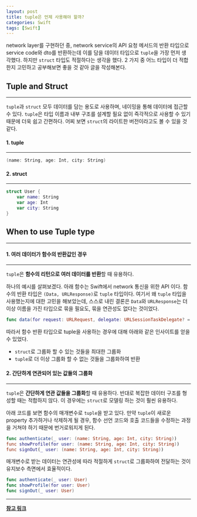```yaml
---
layout: post
title: tuple은 언제 사용해야 할까?
categories: Swift
tags: [Swift]
---
```

network layer를 구현하던 중, network service의 API 요청 메서드의 반환 타입으로 service code와 dto를 반환하는데 이를 담을 데이터 타입으로 `tuple`을 가장 먼저 생각했다. 하지만 `struct` 타입도 적절하다는 생각을 했다. 2 가지 중 어느 타입이 더 적합한지 고민하고 공부해보면 좋을 것 같아 글을 작성해본다.

## Tuple and Struct
---

`tuple`과 `struct` 모두 데이터를 담는 용도로 사용하며, 네이밍을 통해 데이터에 접근할 수 있다. `tuple`은 타입 이름과 내부 구조를 설계할 필요 없이 즉각적으로 사용할 수 있기 때문에 더욱 쉽고 간편하다. 어찌 보면 `struct`의 라이트한 버전이라고도 볼 수 있을 것 같다. 

#### 1. tuple
---
``` swift
(name: String, age: Int, city: String)
```
#### 2. struct
---
``` swift
struct User {
    var name: String
    var age: Int
    var city: String
}
```

## When to use Tuple type
---

#### 1. 여러 데이터가 함수의 반환값인 경우 
---
`tuple`은 **함수의 리턴으로 여러 데이터를 반환**할 때 유용하다. 

하나의 예시를 살펴보겠다. 아래 함수는 Swift에서 network 통신을 위한 API 이다. 함수의 반환 타입은 `(Data, URLResponse)`로 `tuple` 타입이다. 여기서 왜 `tuple` 타입을 사용했는지에 대한 고민을 해보았는데, 스스로 내린 결론은 `Data`와 `URLResponse`는 더 이상 이름을 가진 타입으로 묶을 필요도, 묶을 연관성도 없다는 것이었다. 

``` swift 
func data(for request: URLRequest, delegate: URLSessionTaskDelegate? = nil) async throws -> (Data, URLResponse)
```

따라서 함수 반환 타입으로 tuple을 사용하는 경우에 대해 아래와 같은 인사이트를 얻을 수 있었다.
- `struct`로 그룹화 할 수 있는 것들을 최대한 그룹화
- `tuple`로 더 이상 그룹화 할 수 없는 것들을 그룹화하여 반환


#### 2. 간단하게 연관되어 있는 값들의 그룹화
---
`tuple`은 **간단하게 연관 값들을 그룹화**할 때 유용하다. 반대로 복잡한 데이터 구조를 형성할 때는 적합하지 않다. 이 경우에는 `struct`로 모델링 하는 것이 훨씬 유용하다. 

아래 코드를 보면 함수의 매개변수로 `tuple`을 받고 있다. 만약 `tuple`이 새로운 property 추가하거나 삭제하게 될 경우, 함수 선언 코드와 호출 코드들을 수정하는 과정을 거쳐야 하기 때문에 번거로워지게 된다.

``` swift
func authenticate(_ user: (name: String, age: Int, city: String))
func showProfile(for user: (name: String, age: Int, city: String))
func signOut(_ user: (name: String, age: Int, city: String))
```

매개변수로 받는 데이터는 연관성에 따라 적절하게 `struct`로 그룹화하여 전달하는 것이 유지보수 측면에서 효율적이다. 

``` swift
func authenticate(_ user: User)
func showProfile(for user: User)
func signOut(_ user: User)
``` 
---
**[참고 링크](https://www.hackingwithswift.com/quick-start/understanding-swift/whats-the-difference-between-a-struct-and-a-tuple)**